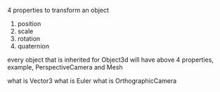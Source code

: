 4 properties to transform an object

1. position
2. scale
3. rotation
4. quaternion

every object that is inherited for Object3d will have above 4 properties, example, PerspectiveCamera and Mesh

what is Vector3
what is Euler
what is OrthographicCamera
